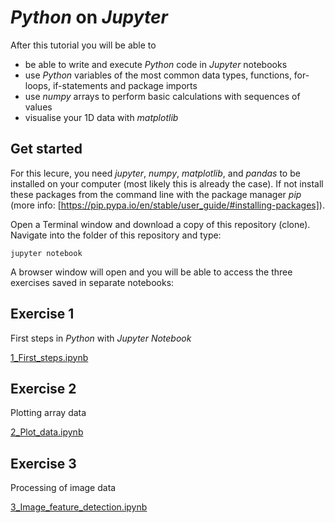 # *Python* on *Jupyter*
After this tutorial you will be able to 
* be able to write and execute *Python* code in *Jupyter* notebooks
* use *Python* variables of the most common data types, functions, for-loops, if-statements and package imports
* use *numpy* arrays to perform basic calculations with sequences of values
* visualise your 1D data with *matplotlib*

## Get started
For this lecure, you need *jupyter*, *numpy*, *matplotlib*, and *pandas* to be installed on your computer (most likely this is already the case). If not install these packages from the command line with the package manager *pip* (more info: [https://pip.pypa.io/en/stable/user_guide/#installing-packages]).

Open a Terminal window and download a copy of this repository (clone). Navigate into the folder of this repository and type:

```jupyter notebook```

A browser window will open and you will be able to access the three exercises saved in separate notebooks:

## Exercise 1
First steps in *Python* with *Jupyter Notebook*

[1_First_steps.ipynb](./1_First_steps.ipynb)

## Exercise 2
Plotting array data

[2_Plot_data.ipynb](./2_Plot_data.ipynb)

## Exercise 3
Processing of image data

[3_Image_feature_detection.ipynb](./3_Image_feature_detection.ipynb)

